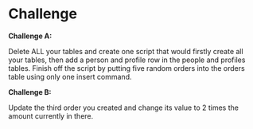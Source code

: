 # Challenge

**Challenge A:**

Delete ALL your tables and create one script that would firstly create all your tables, then add a person and profile row in the people and profiles tables. Finish off the script by putting five random orders into the orders table using only one insert command.

**Challenge B:**

Update the third order you created and change its value to 2 times the amount currently in there.